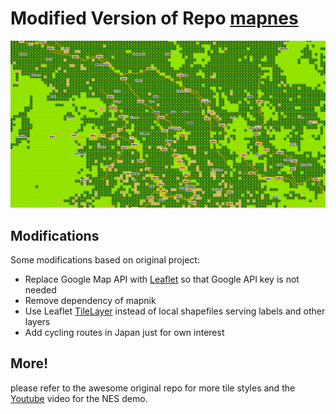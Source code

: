 # Modified Version of Repo [mapnes](https://github.com/ciciplusplus/mapnes)

![preview](screenshot.png)

## Modifications

Some modifications based on original project:

- Replace Google Map API with [Leaflet](https://leafletjs.com/) so that Google API key is not needed
- Remove dependency of mapnik
- Use Leaflet [TileLayer](https://leafletjs.com/examples/map-panes/) instead of local shapefiles serving labels and other layers
- Add cycling routes in Japan just for own interest

## More!

please refer to the awesome original repo for more tile styles and the [Youtube](https://www.youtube.com/watch?v=5vcPnk-6saw) video for the NES demo.
